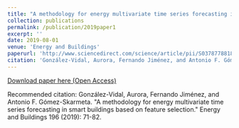```yaml
---
title: "A methodology for energy multivariate time series forecasting in smart buildings based on feature selection"
collection: publications
permalink: /publication/2019paper1
excerpt: ''
date: 2019-08-01
venue: 'Energy and Buildings'
paperurl: 'http://www.sciencedirect.com/science/article/pii/S0378778818338775'
citation: 'González-Vidal, Aurora, Fernando Jiménez, and Antonio F. Gómez-Skarmeta. "A methodology for energy multivariate time series forecasting in smart buildings based on feature selection." Energy and Buildings 196 (2019): 71-82.'
---
```


[Download paper here (Open Access)](http://academicpages.github.io/files/2019paper1)

Recommended citation: González-Vidal, Aurora, Fernando Jiménez, and Antonio F. Gómez-Skarmeta. "A methodology for energy multivariate time series forecasting in smart buildings based on feature selection." Energy and Buildings 196 (2019): 71-82.